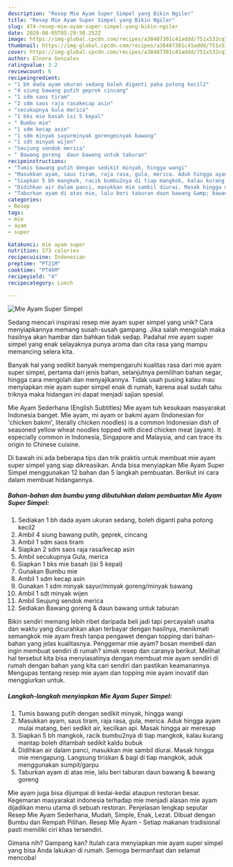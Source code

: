 ```yaml
---
description: "Resep Mie Ayam Super Simpel yang Bikin Ngiler"
title: "Resep Mie Ayam Super Simpel yang Bikin Ngiler"
slug: 474-resep-mie-ayam-super-simpel-yang-bikin-ngiler
date: 2020-08-05T05:29:50.252Z
image: https://img-global.cpcdn.com/recipes/a38487301c41addd/751x532cq70/mie-ayam-super-simpel-foto-resep-utama.jpg
thumbnail: https://img-global.cpcdn.com/recipes/a38487301c41addd/751x532cq70/mie-ayam-super-simpel-foto-resep-utama.jpg
cover: https://img-global.cpcdn.com/recipes/a38487301c41addd/751x532cq70/mie-ayam-super-simpel-foto-resep-utama.jpg
author: Elnora Gonzales
ratingvalue: 3.2
reviewcount: 6
recipeingredient:
- "1 bh dada ayam ukuran sedang boleh diganti paha potong kecil2"
- "4 siung bawang putih geprek cincang"
- "1 sdm saos tiram"
- "2 sdm saos raja rasakecap asin"
- "secukupnya Gula merica"
- "1 bks mie basah isi 5 kepal"
- " Bumbu mie"
- "1 sdm kecap asin"
- "1 sdm minyak sayurminyak gorengminyak bawang"
- "1 sdt minyak wijen"
- "Seujung sendok merica"
- " Bawang goreng  daun bawang untuk taburan"
recipeinstructions:
- "Tumis bawang putih dengan sedikit minyak, hingga wangi"
- "Masukkan ayam, saus tiram, raja rasa, gula, merica. Aduk hingga ayam mulai matang, beri sedikit air, kecilkan api. Masak hingga air meresap"
- "Siapkan 5 bh mangkok, racik bumbu2nya di tiap mangkok, kalau kurang mantap boleh ditambah sedikit kaldu bubuk"
- "Didihkan air dalam panci, masukkan mie sambil diurai. Masak hingga mie mengapung. Langsung tiriskan &amp; bagi di tiap mangkok, aduk menggunakan sumpit/garpu"
- "Taburkan ayam di atas mie, lalu beri taburan daun bawang &amp; bawang goreng"
categories:
- Resep
tags:
- mie
- ayam
- super

katakunci: mie ayam super 
nutrition: 273 calories
recipecuisine: Indonesian
preptime: "PT21M"
cooktime: "PT46M"
recipeyield: "4"
recipecategory: Lunch

---
```



![Mie Ayam Super Simpel](https://img-global.cpcdn.com/recipes/a38487301c41addd/751x532cq70/mie-ayam-super-simpel-foto-resep-utama.jpg)

Sedang mencari inspirasi resep mie ayam super simpel yang unik? Cara menyiapkannya memang susah-susah gampang. Jika salah mengolah maka hasilnya akan hambar dan bahkan tidak sedap. Padahal mie ayam super simpel yang enak selayaknya punya aroma dan cita rasa yang mampu memancing selera kita.

Banyak hal yang sedikit banyak mempengaruhi kualitas rasa dari mie ayam super simpel, pertama dari jenis bahan, selanjutnya pemilihan bahan segar, hingga cara mengolah dan menyajikannya. Tidak usah pusing kalau mau menyiapkan mie ayam super simpel enak di rumah, karena asal sudah tahu triknya maka hidangan ini dapat menjadi sajian spesial.

Mie Ayam Sederhana (English Subtitles) Mie ayam tuh kesukaan masyarakat Indonesia banget. Mie ayam, mi ayam or bakmi ayam (Indonesian for &#39;chicken bakmi&#39;, literally chicken noodles) is a common Indonesian dish of seasoned yellow wheat noodles topped with diced chicken meat (ayam). It especially common in Indonesia, Singapore and Malaysia, and can trace its origin to Chinese cuisine.


Di bawah ini ada beberapa tips dan trik praktis untuk membuat mie ayam super simpel yang siap dikreasikan. Anda bisa menyiapkan Mie Ayam Super Simpel menggunakan 12 bahan dan 5 langkah pembuatan. Berikut ini cara dalam membuat hidangannya.

<!--inarticleads1-->

##### Bahan-bahan dan bumbu yang dibutuhkan dalam pembuatan Mie Ayam Super Simpel:

1. Sediakan 1 bh dada ayam ukuran sedang, boleh diganti paha potong kecil2
1. Ambil 4 siung bawang putih, geprek, cincang
1. Ambil 1 sdm saos tiram
1. Siapkan 2 sdm saos raja rasa/kecap asin
1. Ambil secukupnya Gula, merica
1. Siapkan 1 bks mie basah (isi 5 kepal)
1. Gunakan  Bumbu mie
1. Ambil 1 sdm kecap asin
1. Gunakan 1 sdm minyak sayur/minyak goreng/minyak bawang
1. Ambil 1 sdt minyak wijen
1. Ambil Seujung sendok merica
1. Sediakan  Bawang goreng &amp; daun bawang untuk taburan


Bikin sendiri memang lebih ribet daripada beli jadi tapi percayalah usaha dan waktu yang dicurahkan akan terbayar dengan hasilnya, menikmati semangkok mie ayam fresh tanpa pengawet dengan topping dari bahan-bahan yang jelas kualitasnya. Penggemar mie ayam? bosan membeli dan ingin membuat sendiri di rumah? simak resep dan caranya berikut. Melihat hal tersebut kita bisa menyiasatinya dengan membuat mie ayam sendiri di rumah dengan bahan yang kita cari sendiri dan pastikan keamanannya. Mengupas tentang resep mie ayam dan topping mie ayam inovatif dan menggiurkan untuk. 

<!--inarticleads2-->

##### Langkah-langkah menyiapkan Mie Ayam Super Simpel:

1. Tumis bawang putih dengan sedikit minyak, hingga wangi
1. Masukkan ayam, saus tiram, raja rasa, gula, merica. Aduk hingga ayam mulai matang, beri sedikit air, kecilkan api. Masak hingga air meresap
1. Siapkan 5 bh mangkok, racik bumbu2nya di tiap mangkok, kalau kurang mantap boleh ditambah sedikit kaldu bubuk
1. Didihkan air dalam panci, masukkan mie sambil diurai. Masak hingga mie mengapung. Langsung tiriskan &amp; bagi di tiap mangkok, aduk menggunakan sumpit/garpu
1. Taburkan ayam di atas mie, lalu beri taburan daun bawang &amp; bawang goreng


Mie ayam juga bisa dijumpai di kedai-kedai ataupun restoran besar. Kegemaran masyarakat indonesia terhadap mie menjadi alasan mie ayam dijadikan menu utama di sebuah restoran. Penjelasan lengkap seputar Resep Mie Ayam Sederhana, Mudah, Simple, Enak, Lezat. Dibuat dengan Bumbu dan Rempah Pilihan. Resep Mie Ayam - Setiap makanan tradisional pasti memiliki ciri khas tersendiri. 

Gimana nih? Gampang kan? Itulah cara menyiapkan mie ayam super simpel yang bisa Anda lakukan di rumah. Semoga bermanfaat dan selamat mencoba!
